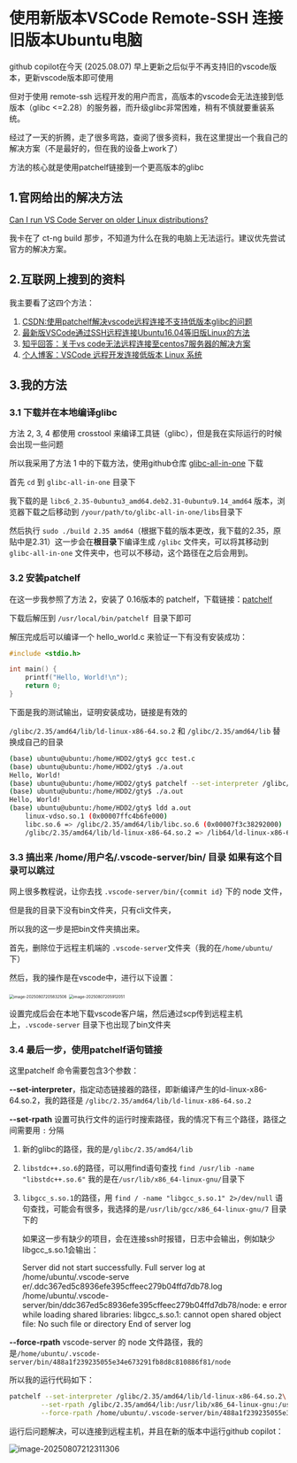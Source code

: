 # 使用新版本VSCode Remote-SSH 连接旧版本Ubuntu电脑


github copilot在今天 (2025.08.07) 早上更新之后似乎不再支持旧的vscode版本，更新vscode版本即可使用

但对于使用 remote-ssh 远程开发的用户而言，高版本的vscode会无法连接到低版本（glibc <=2.28）的服务器，而升级glibc非常困难，稍有不慎就要重装系统。

经过了一天的折腾，走了很多弯路，查阅了很多资料，我在这里提出一个我自己的解决方案（不是最好的，但在我的设备上work了）



方法的核心就是使用patchelf链接到一个更高版本的glibc



## 1.官网给出的解决方法



[Can I run VS Code Server on older Linux distributions?](https://code.visualstudio.com/docs/remote/faq#_can-i-run-vs-code-server-on-older-linux-distributions)

我卡在了 ct-ng build 那步，不知道为什么在我的电脑上无法运行。建议优先尝试官方的解决方案。



## 2.互联网上搜到的资料



我主要看了这四个方法：

1. [CSDN:使用patchelf解决vscode远程连接不支持低版本glibc的问题](https://blog.csdn.net/qq_42650988/article/details/137089943)
2. [最新版VSCode通过SSH远程连接Ubuntu16.04等旧版Linux的方法](https://www.ewbang.com/community/article/details/1000235926.html)
3. [知乎回答：关于vs code无法远程连接至centos7服务器的解决方案](https://zhuanlan.zhihu.com/p/1909663308669260068)
4. [个人博客：VSCode 远程开发连接低版本 Linux 系统](https://d1.fan/2025/07/27/VSCode/)



## 3.我的方法



### 3.1 下载并在本地编译glibc



方法 2, 3, 4 都使用 crosstool 来编译工具链（glibc），但是我在实际运行的时候会出现一些问题

所以我采用了方法 1 中的下载方法，使用github仓库 [glibc-all-in-one](https://github.com/matrix1001/glibc-all-in-one) 下载

首先 `cd` 到 `glibc-all-in-one` 目录下

我下载的是 `libc6_2.35-0ubuntu3_amd64.deb2.31-0ubuntu9.14_amd64` 版本，浏览器下载之后移动到 `/your/path/to/glibc-all-in-one/libs`目录下

然后执行 `sudo ./build 2.35 amd64`（根据下载的版本更改，我下载的2.35，原贴中是2.31）这一步会在**根目录**下编译生成 `/glibc` 文件夹，可以将其移动到 `glibc-all-in-one` 文件夹中，也可以不移动，这个路径在之后会用到。



### 3.2 安装patchelf

在这一步我参照了方法 2，安装了 0.16版本的 patchelf，下载链接：[patchelf](https://github.com/NixOS/patchelf)

下载后解压到 `/usr/local/bin/patchelf `目录下即可

解压完成后可以编译一个 hello_world.c 来验证一下有没有安装成功：

```c
#include <stdio.h>

int main() {
    printf("Hello, World!\n");
    return 0;
}
```



 下面是我的测试输出，证明安装成功，链接是有效的

`/glibc/2.35/amd64/lib/ld-linux-x86-64.so.2` 和 `/glibc/2.35/amd64/lib` 替换成自己的目录

```bash
(base) ubuntu@ubuntu:/home/HDD2/gty$ gcc test.c
(base) ubuntu@ubuntu:/home/HDD2/gty$ ./a.out
Hello, World!
(base) ubuntu@ubuntu:/home/HDD2/gty$ patchelf --set-interpreter /glibc/2.35/amd64/lib/ld-linux-x86-64.so.2 --set-rpath /glibc/2.35/amd64/lib a.out
(base) ubuntu@ubuntu:/home/HDD2/gty$ ./a.out
Hello, World!
(base) ubuntu@ubuntu:/home/HDD2/gty$ ldd a.out
    linux-vdso.so.1 (0x00007ffc4b6fe000)
    libc.so.6 => /glibc/2.35/amd64/lib/libc.so.6 (0x00007f3c38292000)
    /glibc/2.35/amd64/lib/ld-linux-x86-64.so.2 => /lib64/ld-linux-x86-64.so.2 (0x00007f3c3888f000)
```



### 3.3 搞出来 /home/用户名/.vscode-server/bin/ 目录 如果有这个目录可以跳过



网上很多教程说，让你去找 `.vscode-server/bin/{commit id}` 下的 node 文件，

但是我的目录下没有bin文件夹，只有cli文件夹，

所以我的这一步是把bin文件夹搞出来。



首先，删除位于远程主机端的 `.vscode-server`文件夹（我的在`/home/ubuntu/`下）

然后，我的操作是在vscode中，进行以下设置：

<img src="imgs/image-20250807205832506.png" alt="image-20250807205832506" style="zoom:50%;" />

<img src="imgs/image-20250807205912051.png" alt="image-20250807205912051" style="zoom:50%;" />

设置完成后会在本地下载vscode客户端，然后通过scp传到远程主机上，`.vscode-server` 目录下也出现了bin文件夹



### 3.4 最后一步，使用patchelf语句链接



这里patchelf 命令需要包含3个参数：

**--set-interpreter**，指定动态链接器的路径，即新编译产生的ld-linux-x86-64.so.2，我的路径是 `/glibc/2.35/amd64/lib/ld-linux-x86-64.so.2`

**--set-rpath** 设置可执行文件的运行时搜索路径，我的情况下有三个路径，路径之间需要用 `:` 分隔

1. 新的glibc的路径，我的是`/glibc/2.35/amd64/lib`

2. `libstdc++.so.6`的路径，可以用find语句查找  `find /usr/lib -name "libstdc++.so.6"` 我的是在`/usr/lib/x86_64-linux-gnu/`目录下

3. `libgcc_s.so.1`的路径，用 `find / -name "libgcc_s.so.1" 2>/dev/null` 语句查找，可能会有很多，我选择的是`/usr/lib/gcc/x86_64-linux-gnu/7` 目录下的

   

   如果这一步有缺少的项目，会在连接ssh时报错，日志中会输出，例如缺少libgcc_s.so.1会输出：

   Server did not start successfully. Full server log at /home/ubuntu/.vscode-serve
   er/.ddc367ed5c8936efe395cffeec279b04ffd7db78.log 
   /home/ubuntu/.vscode-server/bin/ddc367ed5c8936efe395cffeec279b04ffd7db78/node: e
   error while loading shared libraries: libgcc_s.so.1: cannot open shared object file: No such file or directory
   End of server log

**--force-rpath** vscode-server 的 node 文件路径，我的是`/home/ubuntu/.vscode-server/bin/488a1f239235055e34e673291fb8d8c810886f81/node`



所以我的运行代码如下：

```bash
patchelf --set-interpreter /glibc/2.35/amd64/lib/ld-linux-x86-64.so.2\
		--set-rpath /glibc/2.35/amd64/lib:/usr/lib/x86_64-linux-gnu:/usr/lib/gcc/x86_64-linux-gnu/7 \
		--force-rpath /home/ubuntu/.vscode-server/bin/488a1f239235055e34e673291fb8d8c810886f81/node
```



运行后问题解决，可以连接到远程主机，并且在新的版本中运行github copilot：


![image-20250807212311306](imgs/image-20250807212311306.png)
